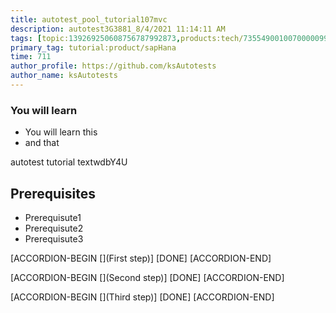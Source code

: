 ```yaml
---
title: autotest_pool_tutorial107mvc
description: autotest3G3881_8/4/2021 11:14:11 AM
tags: [topic:139269250608756787992873,products:tech/73554900100700000996,tutorial:experience/advanced]
primary_tag: tutorial:product/sapHana
time: 711
author_profile: https://github.com/ksAutotests
author_name: ksAutotests
---
```

### You will learn
- You will learn this
- and that

autotest tutorial textwdbY4U

## Prerequisites
- Prerequisute1
- Prerequisute2
- Prerequisute3

[ACCORDION-BEGIN [](First step)]
[DONE]
[ACCORDION-END]

[ACCORDION-BEGIN [](Second step)]
[DONE]
[ACCORDION-END]

[ACCORDION-BEGIN [](Third step)]
[DONE]
[ACCORDION-END]

